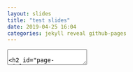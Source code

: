 ```yaml
---
layout: slides
title: "test slides"
date: 2019-04-25 16:04
categories: jekyll reveal github-pages
---
```


<section data-markdown data-separator="^\n---\n$" data-separator-vertical="^\n--\n$">
    <textarea data-template>

## Page title

A paragraph with some text and a [link](http://hakim.se).

```rust
fn foo() {}
```

---

- another slide
- with a fragment <!-- .element: class="fragment" -->

--

and a vertical slide

---

# FIN

    </textarea>

</section>
